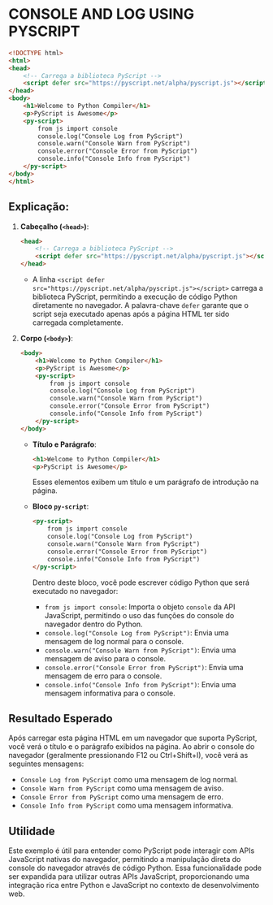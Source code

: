 # CONSOLE AND LOG USING PYSCRIPT

```html
<!DOCTYPE html>
<html>
<head>
    <!-- Carrega a biblioteca PyScript -->
    <script defer src="https://pyscript.net/alpha/pyscript.js"></script>
</head>
<body>
    <h1>Welcome to Python Compiler</h1>
    <p>PyScript is Awesome</p>
    <py-script>
        from js import console
        console.log("Console Log from PyScript")
        console.warn("Console Warn from PyScript")
        console.error("Console Error from PyScript")
        console.info("Console Info from PyScript")
    </py-script>
</body>
</html>
```

## Explicação:
1. **Cabeçalho (`<head>`)**:
    ```html
    <head>
        <!-- Carrega a biblioteca PyScript -->
        <script defer src="https://pyscript.net/alpha/pyscript.js"></script>
    </head>
    ```
    - A linha `<script defer src="https://pyscript.net/alpha/pyscript.js"></script>` carrega a biblioteca PyScript, permitindo a execução de código Python diretamente no navegador. A palavra-chave `defer` garante que o script seja executado apenas após a página HTML ter sido carregada completamente.

2. **Corpo (`<body>`)**:
    ```html
    <body>
        <h1>Welcome to Python Compiler</h1>
        <p>PyScript is Awesome</p>
        <py-script>
            from js import console
            console.log("Console Log from PyScript")
            console.warn("Console Warn from PyScript")
            console.error("Console Error from PyScript")
            console.info("Console Info from PyScript")
        </py-script>
    </body>
    ```
    - **Título e Parágrafo**:
        ```html
        <h1>Welcome to Python Compiler</h1>
        <p>PyScript is Awesome</p>
        ```
        Esses elementos exibem um título e um parágrafo de introdução na página.

    - **Bloco `py-script`**:
        ```html
        <py-script>
            from js import console
            console.log("Console Log from PyScript")
            console.warn("Console Warn from PyScript")
            console.error("Console Error from PyScript")
            console.info("Console Info from PyScript")
        </py-script>
        ```
        Dentro deste bloco, você pode escrever código Python que será executado no navegador:

        - `from js import console`: Importa o objeto `console` da API JavaScript, permitindo o uso das funções do console do navegador dentro do Python.
        - `console.log("Console Log from PyScript")`: Envia uma mensagem de log normal para o console.
        - `console.warn("Console Warn from PyScript")`: Envia uma mensagem de aviso para o console.
        - `console.error("Console Error from PyScript")`: Envia uma mensagem de erro para o console.
        - `console.info("Console Info from PyScript")`: Envia uma mensagem informativa para o console.

## Resultado Esperado
Após carregar esta página HTML em um navegador que suporta PyScript, você verá o título e o parágrafo exibidos na página. Ao abrir o console do navegador (geralmente pressionando F12 ou Ctrl+Shift+I), você verá as seguintes mensagens:

- `Console Log from PyScript` como uma mensagem de log normal.
- `Console Warn from PyScript` como uma mensagem de aviso.
- `Console Error from PyScript` como uma mensagem de erro.
- `Console Info from PyScript` como uma mensagem informativa.

## Utilidade
Este exemplo é útil para entender como PyScript pode interagir com APIs JavaScript nativas do navegador, permitindo a manipulação direta do console do navegador através de código Python. Essa funcionalidade pode ser expandida para utilizar outras APIs JavaScript, proporcionando uma integração rica entre Python e JavaScript no contexto de desenvolvimento web.